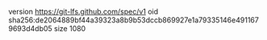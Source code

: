 version https://git-lfs.github.com/spec/v1
oid sha256:de2064889bf44a39323a8b9b53dccb869927e1a79335146e4911679693d4db05
size 1080
